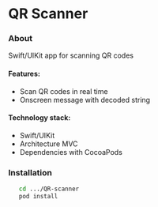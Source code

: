 # QR Scanner #
    
### About ###
Swift/UIKit app for scanning QR codes

#### Features: ####
   - Scan QR codes in real time
   - Onscreen message with decoded string

#### Technology stack: ####
  - Swift/UIKit
  - Architecture MVC
  - Dependencies with CocoaPods

### Installation ####
```sh
   cd .../QR-scanner
   pod install 
```
